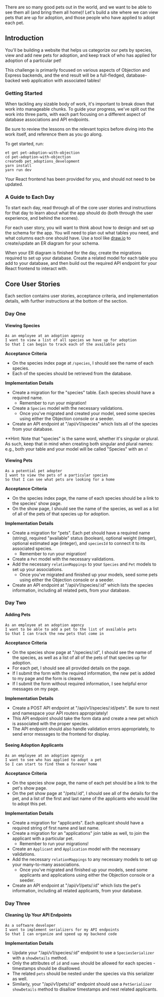 There are so many good pets out in the world, and we want to be able to see them all (and bring them all home)! Let's build a site where we can view pets that are up for adoption, and those people who have applied to adopt each pet.

## Introduction

You'll be building a website that helps us categorize our pets by species, view and add new pets for adoption, and keep track of who has applied for adoption of a particular pet!

This challenge is primarily focused on various aspects of Objection and Express backends, and the end result will be a full-fledged, database-backed web application with associated tables!

### Getting Started

When tackling any sizable body of work, it's important to break down that work into manageable chunks. To guide your progress, we've split out the work into three parts, with each part focusing on a different aspect of database associations and API endpoints.

Be sure to review the lessons on the relevant topics before diving into the work itself, and reference them as you go along.

To get started, run:

```no-highlight
et get pet-adoption-with-objection
cd pet-adoption-with-objection
createdb pet_adoptions_development
yarn install
yarn run dev
```

Your React frontend has been provided for you, and should not need to be updated.

### A Guide to Each Day

To start each day, read through all of the core user stories and instructions for that day to learn about what the app should do (both through the user experience, and behind the scenes).

For each user story, you will want to think about how to design and set up the schema for the app. You will need to plan out what tables you need, and what columns each one should have. Use a tool like [draw.io](https://www.draw.io/) to create/update an ER diagram for your schema.

When your ER diagram is finished for the day, create the migrations required to set up your database. Create a related model for each table you add to your database, and then build out the required API endpoint for your React frontend to interact with.

## Core User Stories

Each section contains user stories, acceptance criteria, and implementation details, with further instructions at the bottom of the section.

### Day One

#### Viewing Species

```no-highlight
As an employee at an adoption agency
I want to view a list of all species we have up for adoption
So that I can begin to track each of the available pets
```

**Acceptance Criteria**

- On the species index page at `/species`, I should see the name of each species.
- Each of the species should be retrieved from the database.

**Implementation Details**

- Create a migration for the "species" table. Each species should have a required name.
  - Remember to run your migration!
- Create a `Species` model with the necessary validations.
  - Once you've migrated and created your model, seed some species using either the Objection console or a seeder.
- Create an API endpoint at "/api/v1/species" which lists all of the species from your database.

**Hint: Note that "species" is the same word, whether it's singular or plural. As such, keep that in mind when creating both singular and plural names: e.g., both your table and your model will be called "Species" with an `s`!

#### Viewing Pets

```no-highlight
As a potential pet adopter
I want to view the pets of a particular species
So that I can see what pets are looking for a home
```

**Acceptance Criteria**

- On the species index page, the name of each species should be a link to the species' show page.
- On the show page, I should see the name of the species, as well as a list of all of the pets of that species up for adoption.

**Implementation Details**

- Create a migration for "pets". Each pet should have a required name (string),  required "available" status (boolean), optional weight (integer), optional estimated age (integer), and `speciesId` to connect it to its associated species.
  - Remember to run your migration!
- Create a `Pet` model with the necessary validations.
- Add the necessary `relationMappings` to your `Species` and `Pet` models to set up your associations.
  - Once you've migrated and finished up your models, seed some pets using either the Objection console or a seeder.
- Create an API endpoint at "/api/v1/species/:id" which lists the species information, including all related pets, from your database.

### Day Two

#### Adding Pets

```no-highlight
As an employee at an adoption agency
I want to be able to add a pet to the list of available pets
So that I can track the new pets that come in
```

**Acceptance Criteria**

- On the species show page at "/species/:id", I should see the name of the species, as well as a list of all of the pets of that species up for adoption.
- For each pet, I should see all provided details on the page.
- If I submit the form with the required information, the new pet is added to my page and the form is cleared.
- If I submit the form without required information, I see helpful error messages on my page.

**Implementation Details**

- Create a POST API endpoint at "/api/v1/species/:id/pets". Be sure to nest and namespace your API routers appropriately!
- This API endpoint should take the form data and create a new pet which is associated with the proper species.
- The API endpoint should also handle validation errors appropriately, to send error messages to the frontend for display.

#### Seeing Adoption Applicants

```no-highlight
As an employee at an adoption agency
I want to see who has applied to adopt a pet
So I can start to find them a forever home
```

**Acceptance Criteria**

- On the species show page, the name of each pet should be a link to the pet's show page.
- On the pet show page at "/pets/:id", I should see all of the details for the pet, and a list of the first and last name of the applicants who would like to adopt this pet.

**Implementation Details**

- Create a migration for "applicants". Each applicant should have a required string of first name and last name.
- Create a migration for an "applications" join table as well, to join the applicant with a particular pet.
  - Remember to run your migrations!
- Create an `Applicant` and `Application` model with the necessary validations.
- Add the necessary `relationMappings` to any necessary models to set up your many-to-many associations.
  - Once you've migrated and finished up your models, seed some applicants and applications using either the Objection console or a seeder.
- Create an API endpoint at "/api/v1/pets/:id" which lists the pet's information, including all related applicants, from your database.

### Day Three

#### Cleaning Up Your API Endpoints

```no-highlight
As a software developer
I want to implement serializers for my API endpoints
So that I can organize and speed up my backend code
```

**Implementation Details**

- Update your "/api/v1/species/:id" endpoint to use a `SpeciesSerializer` with a `showDetails` method.
- Only the attributes of `id` and `name` should be allowed for each species - timestamps should be disallowed.
- The related `pets` should be nested under the species via this serializer as well.
- Similarly, your "/api/v1/pets/:id" endpoint should use a `PetSerializer` `showDetails` method to disallow timestamps and nest related applicants.